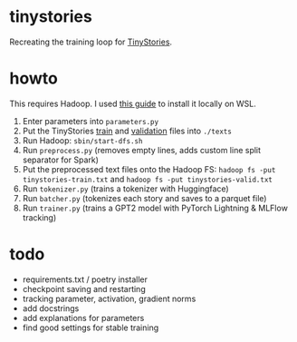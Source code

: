# tinystories
Recreating the training loop for [TinyStories](https://arxiv.org/abs/2305.07759).

# howto
This requires Hadoop. I used [this guide](https://kontext.tech/article/978/install-hadoop-332-in-wsl-on-windows) to install it locally on WSL.

1. Enter parameters into ```parameters.py```
2. Put the TinyStories [train](https://huggingface.co/datasets/roneneldan/TinyStories/blob/main/TinyStories-train.txt) and [validation](https://huggingface.co/datasets/roneneldan/TinyStories/blob/main/TinyStories-valid.txt) files into ```./texts```
3. Run Hadoop: ```sbin/start-dfs.sh```
4. Run ```preprocess.py``` (removes empty lines, adds custom line split separator for Spark)
5. Put the preprocessed text files onto the Hadoop FS: ```hadoop fs -put tinystories-train.txt``` and ```hadoop fs -put tinystories-valid.txt```
6. Run ```tokenizer.py``` (trains a tokenizer with Huggingface)
7. Run ```batcher.py``` (tokenizes each story and saves to a parquet file)
8. Run ```trainer.py``` (trains a GPT2 model with PyTorch Lightning & MLFlow tracking)

# todo
- requirements.txt / poetry installer
- checkpoint saving and restarting
- tracking parameter, activation, gradient norms
- add docstrings
- add explanations for parameters
- find good settings for stable training
